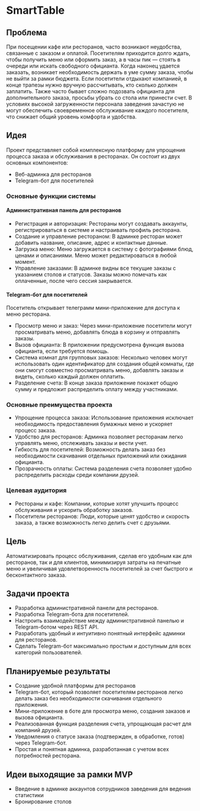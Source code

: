 # SmartTable
## Проблема
При посещении кафе или ресторанов, часто возникают неудобства, связанные с заказом и оплатой. Посетителям приходится долго ждать, чтобы получить меню или оформить заказ, а в часы пик — стоять в очереди или искать свободного официанта. Когда наконец удается заказать, возникает необходимость держать в уме сумму заказа, чтобы не выйти за рамки бюджета. Если посетители отдыхают компанией, в конце трапезы нужно вручную рассчитывать, кто сколько должен заплатить. Также часто бывает сложно подозвать официанта для дополнительного заказа, просьбы убрать со стола или принести счет. В условиях высокой загруженности персонала заведения зачастую не могут обеспечить своевременное обслуживание каждого посетителя, что снижает общий уровень комфорта и удобства.
## Идея
Проект представляет собой комплексную платформу для упрощения процесса заказа и обслуживания в ресторанах. 
Он состоит из двух основных компонентов:
- Веб-админка для ресторанов
- Telegram-бот для посетителей  
### Основные функции системы
#### Административная панель для ресторанов
- Регистрация и авторизация: Рестораны могут создавать аккаунты, регистрироваться в системе и настраивать профиль ресторана.  
- Создание и управление рестораном: В админке ресторан может добавить название, описание, адрес и контактные данные.  
- Загрузка меню: Меню загружается в систему с фотографиями блюд, ценами и описаниями. Меню может редактироваться в любой момент.  
- Управление заказами: В админке видны все текущие заказы с указанием столов и статусов. Заказы можно помечать как оплаченные, после чего сессия закрывается.  
#### Telegram-бот для посетителей
Посетитель открывает телеграмм мини-приложение для доступа к меню ресторана.  
- Просмотр меню и заказ: Через мини-приложение посетители могут просматривать меню, добавлять блюда в корзину и отправлять заказы.  
- Вызов официанта: В приложении предусмотрена функция вызова официанта, если требуется помощь.  
- Система комнат для групповых заказов: Несколько человек могут использовать один идентификатор для создания общей комнаты, где они смогут совместно просматривать меню, добавлять заказы и видеть, сколько каждый должен оплатить.  
- Разделение счета: В конце заказа приложение покажет общую сумму и предложит распределить оплату между участниками.  
### Основные преимущества проекта
- Упрощение процесса заказа: Использование приложения исключает необходимость предоставления бумажных меню и ускоряет процесс заказа.  
- Удобство для ресторанов: Админка позволяет ресторанам легко управлять меню, отслеживать заказы и вести учет.  
- Гибкость для посетителей: Возможность делать заказ без необходимости скачивания отдельных приложений или ожидания официанта.  
- Прозрачность оплаты: Система разделения счета позволяет удобно распределить расходы среди компании друзей.  
### Целевая аудитория
- Рестораны и кафе: Компании, которые хотят улучшить процесс обслуживания и ускорить обработку заказов.  
- Посетители ресторанов: Люди, которые ценят удобство и скорость заказа, а также возможность легко делить счет с друзьями.
##  Цель 
Автоматизировать процесс обслуживания, сделав его удобным как для ресторанов, так и для клиентов, минимизируя затраты на печатные меню и увеличивая удовлетворенность посетителей за счет быстрого и бесконтактного заказа.
## Задачи проекта
- Разработка административной панели для ресторанов. 
- Разработка Telegram-бота для посетителей. 
- Настроить взаимодействие между административной панелью и Telegram-ботом через REST API. 
- Разработать удобный и интуитивно понятный интерфейс админки для ресторанов. 
- Сделать Telegram-бот максимально простым и доступным для всех категорий пользователей.
##  Планируемые результаты
- Создание удобной платформы для ресторанов  
- Telegram-бот, который позволяет посетителям ресторанов легко делать заказ без необходимости скачивания отдельного приложения.  
- Мини-приложение в боте для просмотра меню, создания заказов и вызова официанта.  
- Реализованная функция разделения счета, упрощающая расчет для компаний друзей.  
- Уведомления о статусе заказа (подтвержден, в обработке, готов) через Telegram-бот.  
- Простая и понятная админка, разработанная с учетом всех потребностей ресторана.


## Идеи выходящие за рамки MVP
- Введение в админке аккаунтов сотрудников заведения для ведения статистики
- Бронирование столов
